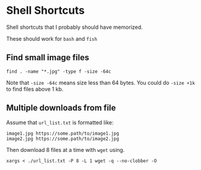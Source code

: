 # Shell Shortcuts
Shell shortcuts that I probably should have memorized.

These should work for `bash` and `fish`


## Find small image files
```
find . -name "*.jpg" -type f -size -64c
```
Note that `-size -64c` means size less than 64 bytes. You could do `-size +1k` to find files above 1 kb.

## Multiple downloads from file

Assume that `url_list.txt` is formatted like:
```
image1.jpg https://some.path/to/image1.jpg
image2.jpg https://some.path/to/image2.jpg
```

Then download 8 files at a time with `wget` using.
```
xargs < ./url_list.txt -P 8 -L 1 wget -q --no-clobber -O
```
